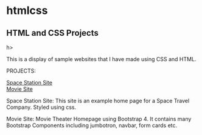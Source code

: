 # htmlcss
<h2>HTML and CSS Projects</h2>h>

This is a display of sample websites that I have made using CSS and HTML.

<p>PROJECTS:</p>

<a href="">Space Station Site</a>
<br>
<a href="">Movie Site</a>

<p>Space Station Site:
This site is an example home page for a Space Travel Company. Styled using css.</p>

<p>Movie Site:
Movie Theater Homepage using Bootstrap 4. It contains many Bootstrap Components including jumbotron, navbar, form cards etc.</p>
